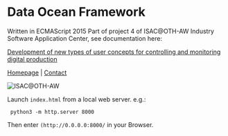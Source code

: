 # Data Ocean Framework

Written in ECMAScript 2015
Part of project 4 of ISAC@OTH-AW Industry Software Application Center, see documentation here:

[Development of new types of user concepts for controlling and monitoring digital production](https://github.com/OTH-AW/isac-oth-aw/tree/master/p4)

[Homepage](https://www.isac-oth.de/) | [Contact](mailto:isac-kontakt@oth-aw.de)

![ISAC@OTH-AW](isac.png)

Launch `index.html` from a local web server.
e.g.:
```
 python3 -m http.server 8000 
```

Then enter  `(http://0.0.0.0:8000/` in your Browser.